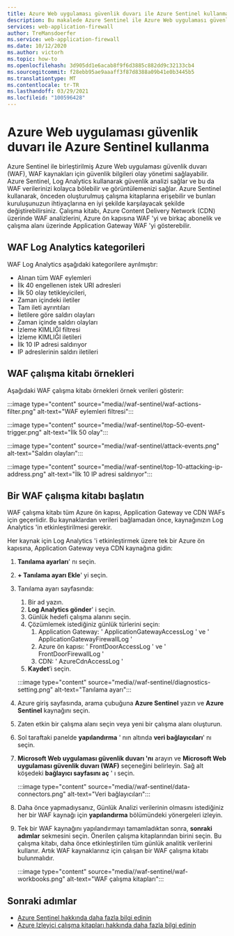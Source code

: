```yaml
---
title: Azure Web uygulaması güvenlik duvarı ile Azure Sentinel kullanma
description: Bu makalede Azure Sentinel ile Azure Web uygulaması güvenlik duvarı (WAF) ile nasıl kullanılacağı gösterilmektedir
services: web-application-firewall
author: TreMansdoerfer
ms.service: web-application-firewall
ms.date: 10/12/2020
ms.author: victorh
ms.topic: how-to
ms.openlocfilehash: 3d905dd1e6acab8f9f6d3885c882dd9c32133cb4
ms.sourcegitcommit: f28ebb95ae9aaaff3f87d8388a09b41e0b3445b5
ms.translationtype: MT
ms.contentlocale: tr-TR
ms.lasthandoff: 03/29/2021
ms.locfileid: "100596428"
---
```

# <a name="using-azure-sentinel-with-azure-web-application-firewall"></a>Azure Web uygulaması güvenlik duvarı ile Azure Sentinel kullanma

Azure Sentinel ile birleştirilmiş Azure Web uygulaması güvenlik duvarı (WAF), WAF kaynakları için güvenlik bilgileri olay yönetimi sağlayabilir. Azure Sentinel, Log Analytics kullanarak güvenlik analizi sağlar ve bu da WAF verilerinizi kolayca bölebilir ve görüntülemenizi sağlar. Azure Sentinel kullanarak, önceden oluşturulmuş çalışma kitaplarına erişebilir ve bunları kuruluşunuzun ihtiyaçlarına en iyi şekilde karşılayacak şekilde değiştirebilirsiniz. Çalışma kitabı, Azure Content Delivery Network (CDN) üzerinde WAF analizlerini, Azure ön kapısına WAF 'yi ve birkaç abonelik ve çalışma alanı üzerinde Application Gateway WAF 'yi gösterebilir.

## <a name="waf-log-analytics-categories"></a>WAF Log Analytics kategorileri

WAF Log Analytics aşağıdaki kategorilere ayrılmıştır:  

- Alınan tüm WAF eylemleri 
- İlk 40 engellenen istek URI adresleri 
- İlk 50 olay tetikleyicileri,  
- Zaman içindeki iletiler 
- Tam ileti ayrıntıları 
- İletilere göre saldırı olayları  
- Zaman içinde saldırı olayları 
- İzleme KIMLIĞI filtresi 
- İzleme KIMLIĞI iletileri 
- İlk 10 IP adresi saldırıyor 
- IP adreslerinin saldırı iletileri 

## <a name="waf-workbook-examples"></a>WAF çalışma kitabı örnekleri

Aşağıdaki WAF çalışma kitabı örnekleri örnek verileri gösterir:

:::image type="content" source="media//waf-sentinel/waf-actions-filter.png" alt-text="WAF eylemleri filtresi":::

:::image type="content" source="media//waf-sentinel/top-50-event-trigger.png" alt-text="İlk 50 olay":::

:::image type="content" source="media//waf-sentinel/attack-events.png" alt-text="Saldırı olayları":::

:::image type="content" source="media//waf-sentinel/top-10-attacking-ip-address.png" alt-text="İlk 10 IP adresi saldırıyor":::

## <a name="launch-a-waf-workbook"></a>Bir WAF çalışma kitabı başlatın

WAF çalışma kitabı tüm Azure ön kapısı, Application Gateway ve CDN WAFs için geçerlidir. Bu kaynaklardan verileri bağlamadan önce, kaynağınızın Log Analytics 'in etkinleştirilmesi gerekir. 

Her kaynak için Log Analytics 'i etkinleştirmek üzere tek bir Azure ön kapısına, Application Gateway veya CDN kaynağına gidin:

1. **Tanılama ayarları**' nı seçin.
2. **+ Tanılama ayarı Ekle**' yi seçin. 
3. Tanılama ayarı sayfasında:
   1. Bir ad yazın. 
   1. **Log Analytics gönder**' i seçin. 
   1. Günlük hedefi çalışma alanını seçin. 
   1. Çözümlemek istediğiniz günlük türlerini seçin:
      1. Application Gateway: ' ApplicationGatewayAccessLog ' ve ' ApplicationGatewayFirewallLog '
      1. Azure ön kapısı: ' FrontDoorAccessLog ' ve ' FrontDoorFirewallLog '
      1. CDN: ' AzureCdnAccessLog '
   1. **Kaydet**’i seçin.

   :::image type="content" source="media//waf-sentinel/diagnostics-setting.png" alt-text="Tanılama ayarı":::

4. Azure giriş sayfasında, arama çubuğuna **Azure Sentinel** yazın ve **Azure Sentinel** kaynağını seçin. 
2. Zaten etkin bir çalışma alanı seçin veya yeni bir çalışma alanı oluşturun. 
3. Sol taraftaki panelde **yapılandırma** ' nın altında **veri bağlayıcıları**' nı seçin.
4. **Microsoft Web uygulaması güvenlik duvarı 'nı** arayın ve **Microsoft Web uygulaması güvenlik duvarı (WAF)** seçeneğini belirleyin. Sağ alt köşedeki **bağlayıcı sayfasını aç** ' ı seçin.

   :::image type="content" source="media//waf-sentinel/data-connectors.png" alt-text="Veri bağlayıcıları":::

8. Daha önce yapmadıysanız, Günlük Analizi verilerinin olmasını istediğiniz her bir WAF kaynağı için **yapılandırma** bölümündeki yönergeleri izleyin.
6. Tek bir WAF kaynağını yapılandırmayı tamamladıktan sonra, **sonraki adımlar** sekmesini seçin. Önerilen çalışma kitaplarından birini seçin. Bu çalışma kitabı, daha önce etkinleştirilen tüm günlük analitik verilerini kullanır. Artık WAF kaynaklarınız için çalışan bir WAF çalışma kitabı bulunmalıdır.

   :::image type="content" source="media//waf-sentinel/waf-workbooks.png" alt-text="WAF çalışma kitapları":::


## <a name="next-steps"></a>Sonraki adımlar

- [Azure Sentinel hakkında daha fazla bilgi edinin](../sentinel/overview.md)
- [Azure Izleyici çalışma kitapları hakkında daha fazla bilgi edinin](../azure-monitor/visualize/workbooks-overview.md)
